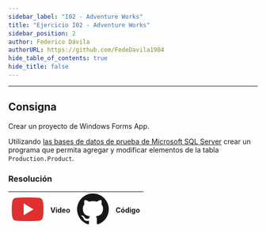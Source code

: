 ```yaml
---
sidebar_label: "I02 - Adventure Works"
title: "Ejercicio I02 - Adventure Works"
sidebar_position: 2
author: Federico Dávila
authorURL: https://github.com/FedeDavila1984
hide_table_of_contents: true
hide_title: false
---
```

---

## Consigna
Crear un proyecto de Windows Forms App.

Utilizando [las bases de datos de prueba de Microsoft SQL Server](https://github.com/Microsoft/sql-server-samples/tree/master/samples/databases/adventure-works) crear un programa que permita agregar y modificar elementos de la tabla `Production.Product`.


### Resolución
| ![img](/base/youtube.svg) | Video | ![img](/base/github.svg) | Código |
| :-----------------------: | :---: | :----------------------: | :----: |